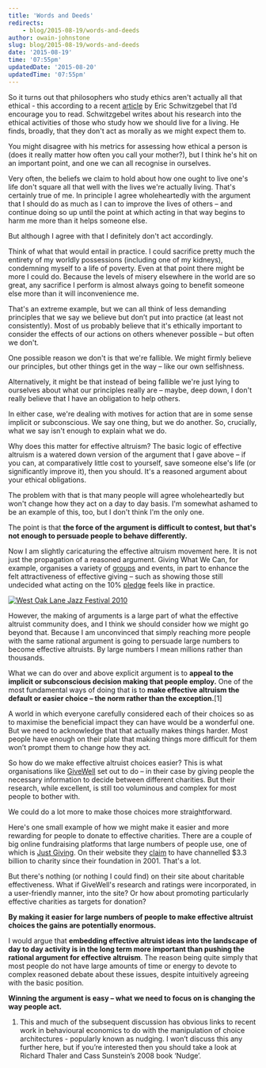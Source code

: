 ```yaml
---
title: 'Words and Deeds'
redirects:
    - blog/2015-08-19/words-and-deeds
author: owain-johnstone
slug: blog/2015-08-19/words-and-deeds
date: '2015-08-19'
time: '07:55pm'
updatedDate: '2015-08-20'
updatedTime: '07:55pm'
---
```

So it turns out that philosophers who study ethics aren't actually all that ethical - this according to a recent [article](http://aeon.co/magazine/philosophy/how-often-do-ethics-professors-call-their-mothers/) by Eric Schwitzgebel that I’d encourage you to read. Schwitzgebel writes about his research into the ethical activities of those who study how we should live for a living. He finds, broadly, that they don't act as morally as we might expect them to.

You might disagree with his metrics for assessing how ethical a person is (does it really matter how often you call your mother?), but I think he's hit on an important point, and one we can all recognise in ourselves.

Very often, the beliefs we claim to hold about how one ought to live one's life don't square all that well with the lives we're actually living. That's certainly true of me. In principle I agree wholeheartedly with the argument that I should do as much as I can to improve the lives of others – and continue doing so up until the point at which acting in that way begins to harm me more than it helps someone else.

But although I agree with that I definitely don't act accordingly.

Think of what that would entail in practice. I could sacrifice pretty much the entirety of my worldly possessions (including one of my kidneys), condemning myself to a life of poverty. Even at that point there might be more I could do. Because the levels of misery elsewhere in the world are so great, any sacrifice I perform is almost always going to benefit someone else more than it will inconvenience me.

That's an extreme example, but we can all think of less demanding principles that we say we believe but don’t put into practice (at least not consistently). Most of us probably believe that it's ethically important to consider the effects of our actions on others whenever possible – but often we don't.

One possible reason we don't is that we're fallible. We might firmly believe our principles, but other things get in the way – like our own selfishness.

Alternatively, it might be that instead of being fallible we're just lying to ourselves about what our principles really are – maybe, deep down, I don't really believe that I have an obligation to help others.

In either case, we're dealing with motives for action that are in some sense implicit or subconscious. We say one thing, but we do another. So, crucially, what we say isn't enough to explain what we do.

Why does this matter for effective altruism? The basic logic of effective altruism is a watered down version of the argument that I gave above – if you can, at comparatively little cost to yourself, save someone else's life (or significantly improve it), then you should. It's a reasoned argument about your ethical obligations.

The problem with that is that many people will agree wholeheartedly but won't change how they act on a day to day basis. I'm somewhat ashamed to be an example of this, too, but I don't think I'm the only one.

The point is that **the force of the argument is difficult to contest, but that's not enough to persuade people to behave differently.**

Now I am slightly caricaturing the effective altruism movement here. It is not just the propagation of a reasoned argument. Giving What We Can, for example, organises a variety of [groups](https://www.givingwhatwecan.org/get-involved/chapters) and events, in part to enhance the felt attractiveness of effective giving – such as showing those still undecided what acting on the 10% [pledge](https://www.givingwhatwecan.org/get-involved/become-member) feels like in practice.

[![West Oak Lane Jazz Festival 2010](https://farm5.staticflickr.com/4142/4811393456_1dac8e5408_z.jpg)](https://www.flickr.com/photos/ahdchild/4811393456/in/photolist-8kaDDA-pMBCeN-fhtBid-q58VA9-q4ZTzz-95od44-pCH2cz-u79nj6-iLb9Fk-b5damx-4yJH8h-eF8Sxd-e3Lbo7-iRtUBy-w4PF41-rxopKe-dN4uLS-9Qsknv-a1V3bz-qqDWjy-cLyosf-6v6Vrk-6TaB38-e16Rwj-bW6Zjk-5YBUAn-bBSSrV-6xQX8y-aJKYEk-kTbMCF-qEbHoy-crBfRS-qByz77-9Dpcyh-v8MNJn-fp9kva-8QPkx4-agWodP-sMpexd-qByyod-fvbSDt-cjARCG-ridW6L-eWk5yD-qBCrxe-pECKsG-4yEoHg-5U1soJ-64z2qM-eUum8P)

However, the making of arguments is a large part of what the effective altruist community does, and I think we should consider how we might go beyond that. Because I am unconvinced that simply reaching more people with the same rational argument is going to persuade large numbers to become effective altruists. By large numbers I mean millions rather than thousands.

What we can do over and above explicit argument is to **appeal to the implicit or subconscious decision making that people employ.** One of the most fundamental ways of doing that is to **make effective altruism the default or easier choice – the norm rather than the exception.**[1]

A world in which everyone carefully considered each of their choices so as to maximise the beneficial impact they can have would be a wonderful one. But we need to acknowledge that that actually makes things harder. Most people have enough on their plate that making things more difficult for them won’t prompt them to change how they act.

So how do we make effective altruist choices easier? This is what organisations like [GiveWell](http://www.givewell.org/) set out to do – in their case by giving people the necessary information to decide between different charities. But their research, while excellent, is still too voluminous and complex for most people to bother with.

We could do a lot more to make those choices more straightforward.

Here's one small example of how we might make it easier and more rewarding for people to donate to effective charities. There are a couple of big online fundraising platforms that large numbers of people use, one of which is [Just Giving](https://home.justgiving.com/). On their website they [claim](https://www.justgiving.com/en/about-us ) to have channelled $3.3 billion to charity since their foundation in 2001\. That's a lot.

But there's nothing (or nothing I could find) on their site about charitable effectiveness. What if GiveWell's research and ratings were incorporated, in a user-friendly manner, into the site? Or how about promoting particularly effective charities as targets for donation?

**By making it easier for large numbers of people to make effective altruist choices the gains are potentially enormous.**

I would argue that **embedding effective altruist ideas into the landscape of day to day activity is in the long term more important than pushing the rational argument for effective altruism**. The reason being quite simply that most people do not have large amounts of time or energy to devote to complex reasoned debate about these issues, despite intuitively agreeing with the basic position.

**Winning the argument is easy – what we need to focus on is changing the way people act.**

1.  This and much of the subsequent discussion has obvious links to recent work in behavioural economics to do with the manipulation of choice architectures - popularly known as nudging. I won’t discuss this any further here, but if you’re interested then you should take a look at Richard Thaler and Cass Sunstein’s 2008 book ‘Nudge’.